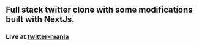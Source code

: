 ## Full stack twitter clone with some modifications built with NextJs.

### Live at [twitter-mania](https://tweet-mania.vercel.app)

